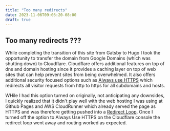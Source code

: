 ```yaml
---
title: "Too many redirects"
date: 2023-11-06T09:03:20-08:00
draft: true
---
```

## Too many redirects ???

While completing the transition of this site from Gatsby to Hugo I took the opportunity to transfer the domain from Google Domains (which was shutting down) to Cloudflare. Cloudflare offers additional features on top of dns and domain hosting since it provides a caching layer on top of web sites that can help prevent sites from being overwhelmed. It also offers additional security focused options such as [Always use HTTPS](https://developers.cloudflare.com/ssl/edge-certificates/additional-options/always-use-https/) which redirects all visitor requests from http to https for all subdomains and hosts. 

WHile I had this option turned on originally, not anticipating any downsides, I quickly realized that it didn't play well with the web hosting I was using at Github Pages and AWS CloudRunner which already served the page as HTTPS and was therefore getting pushed into a [Redirect Loop](https://developers.cloudflare.com/ssl/troubleshooting/too-many-redirects/). Once I turned off the option to Always Use HTTPS on the Cloudflare console the redirect loop went away and routing worked as expected.

